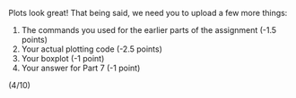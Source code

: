 Plots look great! That being said, we need you to upload a few more things:

1. The commands you used for the earlier parts of the assignment (-1.5 points)
2. Your actual plotting code (-2.5 points)
3. Your boxplot (-1 point)
4. Your answer for Part 7 (-1 point)

(4/10)
